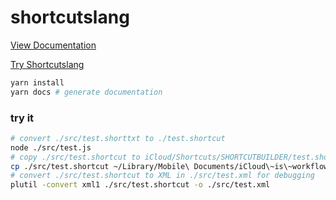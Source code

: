 # shortcutslang

[View Documentation](https://pfgithub.github.io/shortcutslang/)

[Try Shortcutslang](https://pfgithub.github.io/shortcutslang/tryit)

```bash
yarn install
yarn docs # generate documentation
```

### try it

```bash
# convert ./src/test.shorttxt to ./test.shortcut
node ./src/test.js
# copy ./src/test.shortcut to iCloud/Shortcuts/SHORTCUTBUILDER/test.shortcut
cp ./src/test.shortcut ~/Library/Mobile\ Documents/iCloud\~is\~workflow\~my\~workflows/Documents/SHORTCUTBUILDER
# convert ./src/test.shortcut to XML in ./src/test.xml for debugging
plutil -convert xml1 ./src/test.shortcut -o ./src/test.xml
```
